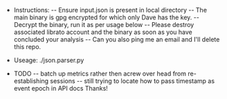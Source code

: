 - Instructions: 
    -- Ensure input.json is present in local directory
    -- The main binary is gpg encrypted for which only Dave has the key.
    -- Decrypt the binary, run it as per usage below
    -- Please destroy associated librato account and the binary as soon as you have concluded your analysis
    -- Can you also ping me an email and I'll delete this repo.
- Useage: ./json.parser.py

- TODO 
   -- batch up metrics rather then acrew over head from re-establishing sessions
   -- still trying to locate how to pass timestamp as event epoch in API docs
    Thanks! 
